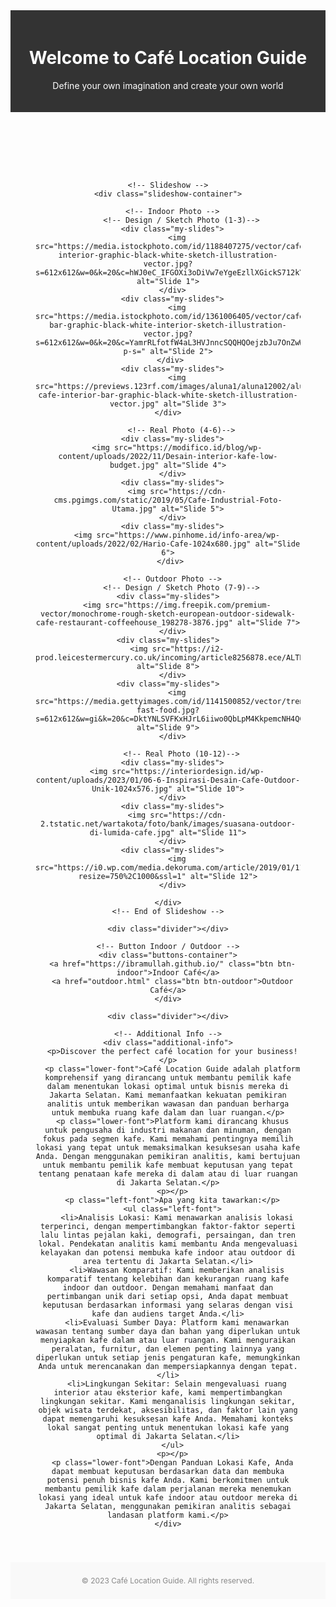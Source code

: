 <!DOCTYPE html>
<html>
<head>
  <title>Optimal Location for Café</title>
  <style>

    /* Body Page */
    body {
      font-family: Arial, sans-serif;
      margin: 0;
      padding: 0;
    }

    /* Home Page */
    header {
      background-color: #333;
      color: #fff;
      padding: 20px;
      text-align: center;
    }

    /* Main Page */
    main {
      padding: 40px;
      text-align: center;
    }

    /* SlideShow */
    .slideshow-container {
      max-width: 1000px;
      position: static;
      margin: auto;
      margin-top: 20px;
      text-align: center;
    }

    .slideshow-container img {
      max-width: 100%;
      max-height: 320px;
      width: auto;
      height: auto;
      object-fit: contain;
    }

    /* Button */
    .buttons-container {
      display: flex;
      justify-content: center;
      gap: 20px;
      margin-top: 50px;
    }

    .btn {
      background-color: #fff;
      border: 2px solid #1b4169;
      color: #ffffff;
      padding: 45px 165px;
      text-decoration: none;
      border-radius: 5px;
      font-weight: bold;
      position: relative;
      z-index: 1;
      font-size: 24px;
    }

    .btn:before {
      content: "";
      background-size: cover;
      background-position: center;
      position: absolute;
      top: 0;
      left: 0;
      right: 0;
      bottom: 0;
      z-index: -1;
    }

    .btn-indoor:before {
      background-image: url("https://images.unsplash.com/photo-1554118811-1e0d58224f24?ixlib=rb-4.0.3&ixid=M3wxMjA3fDB8MHxzZWFyY2h8M3x8Y2FmZXxlbnwwfHwwfHx8MA%3D%3D&w=1000&q=80");
    }

    .btn-outdoor:before {
      background-image: url("https://awsimages.detik.net.id/community/media/visual/2022/06/26/cafe-di-makassar-yang-mengusung-konsep-taman_169.jpeg?w=650&q=80");
    }

    /* Devider */
    .divider {
      width: 100%;
      height: 2px;
      background-color: #ccc;
      margin-top: 50px;
      margin-bottom: 30px;
    }

    /* Additional Info */
    .additional-info {
      text-align: center;
      font-size: 20px;
      color: #888;
    }
    
    .lower-font {
      font-size: 15px;
    }

    .left-font {
      text-align: left;
      font-size: 15px;
    }

    /* Footer */
    footer {
      background-color: #f9f9f9;
      padding: 10px;
      text-align: center;
      font-size: 12px;
      color: #888;
    }
  </style>
</head>


<body>
  <header>
    <!-- Home Page -->
    <h1>Welcome to Café Location Guide</h1>
    <p>Define your own imagination and create your own world</p>
    <p></p>
    <p></p>
  </header>

  <main>

    <!-- Slideshow -->
    <div class="slideshow-container">

      <!-- Indoor Photo -->
          <!-- Design / Sketch Photo (1-3)-->
      <div class="my-slides">
        <img src="https://media.istockphoto.com/id/1188407275/vector/cafe-interior-graphic-black-white-sketch-illustration-vector.jpg?s=612x612&w=0&k=20&c=hWJ0eC_IFGOXi3oDiVw7eYgeEzllXGickS712kYtFUs=" alt="Slide 1">
      </div>
      <div class="my-slides">
        <img src="https://media.istockphoto.com/id/1361006405/vector/cafe-bar-graphic-black-white-interior-sketch-illustration-vector.jpg?s=612x612&w=0&k=20&c=YamrRLfotfW4aL3HVJnncSQQHQOejzbJu7OnZwW-p-s=" alt="Slide 2">
      </div> 
      <div class="my-slides">
        <img src="https://previews.123rf.com/images/aluna1/aluna12002/aluna1200200059/140617214-cafe-interior-bar-graphic-black-white-sketch-illustration-vector.jpg" alt="Slide 3">
      </div>  

          <!-- Real Photo (4-6)-->
      <div class="my-slides">
        <img src="https://modifico.id/blog/wp-content/uploads/2022/11/Desain-interior-kafe-low-budget.jpg" alt="Slide 4">
      </div>
      <div class="my-slides">
        <img src="https://cdn-cms.pgimgs.com/static/2019/05/Cafe-Industrial-Foto-Utama.jpg" alt="Slide 5">
      </div>
      <div class="my-slides">
        <img src="https://www.pinhome.id/info-area/wp-content/uploads/2022/02/Hario-Cafe-1024x680.jpg" alt="Slide 6">
      </div> 

      <!-- Outdoor Photo -->
          <!-- Design / Sketch Photo (7-9)-->
      <div class="my-slides">  
        <img src="https://img.freepik.com/premium-vector/monochrome-rough-sketch-european-outdoor-sidewalk-cafe-restaurant-coffeehouse_198278-3876.jpg" alt="Slide 7">
      </div>
      <div class="my-slides">  
        <img src="https://i2-prod.leicestermercury.co.uk/incoming/article8256878.ece/ALTERNATES/s615/0_muscafe.jpg" alt="Slide 8">
      </div>
      <div class="my-slides">  
        <img src="https://media.gettyimages.com/id/1141500852/vector/trendy-fast-food.jpg?s=612x612&w=gi&k=20&c=DktYNLSVFKxHJrL6iiwo0QbLpM4KkpemcNH4QCKSfRM=" alt="Slide 9">
      </div>

          <!-- Real Photo (10-12)-->
      <div class="my-slides">
        <img src="https://interiordesign.id/wp-content/uploads/2023/01/06-6-Inspirasi-Desain-Cafe-Outdoor-Unik-1024x576.jpg" alt="Slide 10">
      </div>
      <div class="my-slides">
        <img src="https://cdn-2.tstatic.net/wartakota/foto/bank/images/suasana-outdoor-di-lumida-cafe.jpg" alt="Slide 11">
      </div>
      <div class="my-slides">
        <img src="https://i0.wp.com/media.dekoruma.com/article/2019/01/11150646/44eeb1dfc5ae35498faff502348f5050.jpg?resize=750%2C1000&ssl=1" alt="Slide 12">
      </div>

    </div>
    <!-- End of Slideshow -->

    <div class="divider"></div>

    <!-- Button Indoor / Outdoor -->
    <div class="buttons-container">
      <a href="https://ibramullah.github.io/" class="btn btn-indoor">Indoor Café</a>
      <a href="outdoor.html" class="btn btn-outdoor">Outdoor Café</a>
    </div>

    <div class="divider"></div>

    <!-- Additional Info -->
    <div class="additional-info">
      <p>Discover the perfect café location for your business!</p>
      <p class="lower-font">Café Location Guide adalah platform komprehensif yang dirancang untuk membantu pemilik kafe dalam menentukan lokasi optimal untuk bisnis mereka di Jakarta Selatan. Kami memanfaatkan kekuatan pemikiran analitis untuk memberikan wawasan dan panduan berharga untuk membuka ruang kafe dalam dan luar ruangan.</p>
      <p class="lower-font">Platform kami dirancang khusus untuk pengusaha di industri makanan dan minuman, dengan fokus pada segmen kafe. Kami memahami pentingnya memilih lokasi yang tepat untuk memaksimalkan kesuksesan usaha kafe Anda. Dengan menggunakan pemikiran analitis, kami bertujuan untuk membantu pemilik kafe membuat keputusan yang tepat tentang penataan kafe mereka di dalam atau di luar ruangan di Jakarta Selatan.</p>
      <p></p>
      <p class="left-font">Apa yang kita tawarkan:</p>
      <ul class="left-font">
        <li>Analisis Lokasi: Kami menawarkan analisis lokasi terperinci, dengan mempertimbangkan faktor-faktor seperti lalu lintas pejalan kaki, demografi, persaingan, dan tren lokal. Pendekatan analitis kami membantu Anda mengevaluasi kelayakan dan potensi membuka kafe indoor atau outdoor di area tertentu di Jakarta Selatan.</li>
        <li>Wawasan Komparatif: Kami memberikan analisis komparatif tentang kelebihan dan kekurangan ruang kafe indoor dan outdoor. Dengan memahami manfaat dan pertimbangan unik dari setiap opsi, Anda dapat membuat keputusan berdasarkan informasi yang selaras dengan visi kafe dan audiens target Anda.</li>
        <li>Evaluasi Sumber Daya: Platform kami menawarkan wawasan tentang sumber daya dan bahan yang diperlukan untuk menyiapkan kafe dalam atau luar ruangan. Kami menguraikan peralatan, furnitur, dan elemen penting lainnya yang diperlukan untuk setiap jenis pengaturan kafe, memungkinkan Anda untuk merencanakan dan mempersiapkannya dengan tepat.</li>
        <li>Lingkungan Sekitar: Selain mengevaluasi ruang interior atau eksterior kafe, kami mempertimbangkan lingkungan sekitar. Kami menganalisis lingkungan sekitar, objek wisata terdekat, aksesibilitas, dan faktor lain yang dapat memengaruhi kesuksesan kafe Anda. Memahami konteks lokal sangat penting untuk menentukan lokasi kafe yang optimal di Jakarta Selatan.</li>
      </ul>
      <p></p>
      <p class="lower-font">Dengan Panduan Lokasi Kafe, Anda dapat membuat keputusan berdasarkan data dan membuka potensi penuh bisnis kafe Anda. Kami berkomitmen untuk membantu pemilik kafe dalam perjalanan mereka menemukan lokasi yang ideal untuk kafe indoor atau outdoor mereka di Jakarta Selatan, menggunakan pemikiran analitis sebagai landasan platform kami.</p>
    </div>
  </main>

  <footer>
    <p>&copy; 2023 Café Location Guide. All rights reserved.</p>
  </footer>

  <!-- SlideShowScript -->
  <script>
    var slideIndex = 0;
    showSlides();

    function showSlides() {
      var slides = document.getElementsByClassName("my-slides");
      for (var i = 0; i < slides.length; i++) {
        slides[i].style.display = "none";
      }
      slideIndex++;
      if (slideIndex > slides.length) {
        slideIndex = 1;
      }
      slides[slideIndex - 1].style.display = "block";
      setTimeout(showSlides, 2000); // Change slide every 2 seconds
    }
  </script>



</body>
</html>
